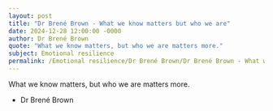 ```yaml
---
layout: post
title: "Dr Brené Brown - What we know matters but who we are"
date: 2024-12-28 12:00:00 -0000
author: Dr Brené Brown
quote: "What we know matters, but who we are matters more."
subject: Emotional resilience
permalink: /Emotional resilience/Dr Brené Brown/Dr Brené Brown - What we know matters but who we are
---
```


What we know matters, but who we are matters more.

- Dr Brené Brown
